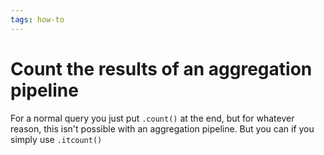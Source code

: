 ```yaml
---
tags: how-to
---
```


# Count the results of an aggregation pipeline
For a normal query you just put `.count()` at the end, but for whatever reason, this isn't possible with an aggregation pipeline. But you can if you simply use `.itcount()`
